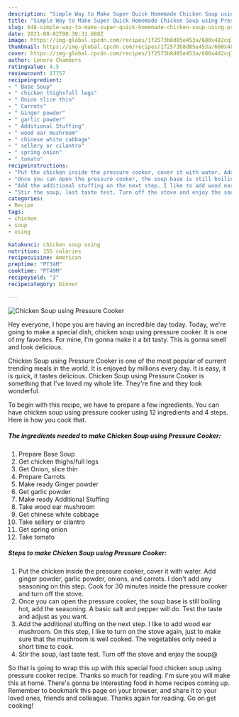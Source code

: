 ```yaml
---
description: "Simple Way to Make Super Quick Homemade Chicken Soup using Pressure Cooker"
title: "Simple Way to Make Super Quick Homemade Chicken Soup using Pressure Cooker"
slug: 648-simple-way-to-make-super-quick-homemade-chicken-soup-using-pressure-cooker
date: 2021-08-02T08:39:31.688Z
image: https://img-global.cpcdn.com/recipes/1f2573b8d85e453a/680x482cq70/chicken-soup-using-pressure-cooker-recipe-main-photo.jpg
thumbnail: https://img-global.cpcdn.com/recipes/1f2573b8d85e453a/680x482cq70/chicken-soup-using-pressure-cooker-recipe-main-photo.jpg
cover: https://img-global.cpcdn.com/recipes/1f2573b8d85e453a/680x482cq70/chicken-soup-using-pressure-cooker-recipe-main-photo.jpg
author: Lenora Chambers
ratingvalue: 4.5
reviewcount: 17757
recipeingredient:
- " Base Soup"
- " chicken thighsfull legs"
- " Onion slice thin"
- " Carrots"
- " Ginger powder"
- " garlic powder"
- " Additional Stuffing"
- " wood ear mushroom"
- " chinese white cabbage"
- " sellery or cilantro"
- " spring onion"
- " tomato"
recipeinstructions:
- "Put the chicken inside the pressure cooker, cover it with water. Add ginger powder, garlic powder, onions, and carrots. I don&#39;t add any seasoning on this step. Cook for 30 minutes inside the pressure cooker and turn off the stove."
- "Once you can open the pressure cooker, the soup base is still boiling hot, add the seasoning. A basic salt and pepper will do. Test the taste and adjust as you want."
- "Add the additional stuffing on the next step. I like to add wood ear mushroom. On this step, I like to turn on the stove again, just to make sure that the mushroom is well cooked. The vegetables only need a short time to cook."
- "Stir the soup, last taste test. Turn off the stove and enjoy the soup@"
categories:
- Recipe
tags:
- chicken
- soup
- using

katakunci: chicken soup using 
nutrition: 155 calories
recipecuisine: American
preptime: "PT34M"
cooktime: "PT49M"
recipeyield: "3"
recipecategory: Dinner

---
```



![Chicken Soup using Pressure Cooker](https://img-global.cpcdn.com/recipes/1f2573b8d85e453a/680x482cq70/chicken-soup-using-pressure-cooker-recipe-main-photo.jpg)

Hey everyone, I hope you are having an incredible day today. Today, we're going to make a special dish, chicken soup using pressure cooker. It is one of my favorites. For mine, I'm gonna make it a bit tasty. This is gonna smell and look delicious.



Chicken Soup using Pressure Cooker is one of the most popular of current trending meals in the world. It is enjoyed by millions every day. It is easy, it is quick, it tastes delicious. Chicken Soup using Pressure Cooker is something that I've loved my whole life. They're fine and they look wonderful.


To begin with this recipe, we have to prepare a few ingredients. You can have chicken soup using pressure cooker using 12 ingredients and 4 steps. Here is how you cook that.

<!--inarticleads1-->

##### The ingredients needed to make Chicken Soup using Pressure Cooker:

1. Prepare  Base Soup
1. Get  chicken thighs/full legs
1. Get  Onion, slice thin
1. Prepare  Carrots
1. Make ready  Ginger powder
1. Get  garlic powder
1. Make ready  Additional Stuffing
1. Take  wood ear mushroom
1. Get  chinese white cabbage
1. Take  sellery or cilantro
1. Get  spring onion
1. Take  tomato




<!--inarticleads2-->

##### Steps to make Chicken Soup using Pressure Cooker:

1. Put the chicken inside the pressure cooker, cover it with water. Add ginger powder, garlic powder, onions, and carrots. I don&#39;t add any seasoning on this step. Cook for 30 minutes inside the pressure cooker and turn off the stove.
1. Once you can open the pressure cooker, the soup base is still boiling hot, add the seasoning. A basic salt and pepper will do. Test the taste and adjust as you want.
1. Add the additional stuffing on the next step. I like to add wood ear mushroom. On this step, I like to turn on the stove again, just to make sure that the mushroom is well cooked. The vegetables only need a short time to cook.
1. Stir the soup, last taste test. Turn off the stove and enjoy the soup@




So that is going to wrap this up with this special food chicken soup using pressure cooker recipe. Thanks so much for reading. I'm sure you will make this at home. There's gonna be interesting food in home recipes coming up. Remember to bookmark this page on your browser, and share it to your loved ones, friends and colleague. Thanks again for reading. Go on get cooking!
